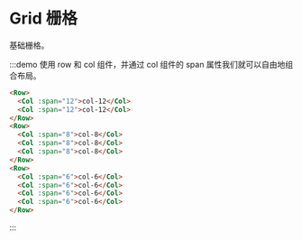 # Grid 栅格

基础栅格。
  
:::demo 使用 row 和 col 组件，并通过 col 组件的 span 属性我们就可以自由地组合布局。

```html
<Row>
  <Col :span="12">col-12</Col>
  <Col :span="12">col-12</Col>
</Row>
<Row>
  <Col :span="8">col-8</Col>
  <Col :span="8">col-8</Col>
  <Col :span="8">col-8</Col>
</Row>
<Row>
  <Col :span="6">col-6</Col>
  <Col :span="6">col-6</Col>
  <Col :span="6">col-6</Col>
  <Col :span="6">col-6</Col>
</Row>
```
:::
    
<script>
  import Row from '@/components/row';
  import Col from '@/components/col';

  export default {
    components: {
      Row,
      Col,
    },
  };
</script>
<style lang="scss" scoped>
.v-row, .v-row--flex {
  > div {
    min-height: 30px;
    margin-top: 8px;
    margin-bottom: 8px;
    padding: 16px 0;
    background-color: #40A9FF;
    color: #FFFFFF;
    text-align: center;
    &:nth-child(odd) {
      background-color: #1890FF;
    }
  }
}
</style>